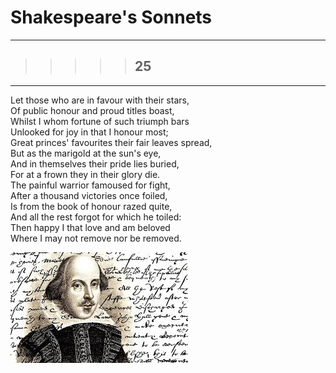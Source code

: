 
# Shakespeare's Sonnets
---------------------------------------------
> > > > > ## 25
---------------------------------------------

Let those who are in favour with their stars,  
Of public honour and proud titles boast,  
Whilst I whom fortune of such triumph bars  
Unlooked for joy in that I honour most;  
Great princes' favourites their fair leaves spread,  
But as the marigold at the sun's eye,  
And in themselves their pride lies buried,  
For at a frown they in their glory die.  
The painful warrior famoused for fight,  
After a thousand victories once foiled,  
Is from the book of honour razed quite,  
And all the rest forgot for which he toiled:  
Then happy I that love and am beloved  
Where I may not remove nor be removed.  


![](shakespeare.jpg)